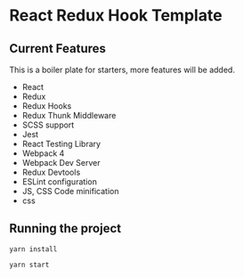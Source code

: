 # React Redux Hook Template

## Current Features
This is a boiler plate for starters, more features will be added.
* React
* Redux
* Redux Hooks
* Redux Thunk Middleware
* SCSS support
* Jest
* React Testing Library
* Webpack 4
* Webpack Dev Server
* Redux Devtools
* ESLint configuration
* JS, CSS Code minification
* css

## Running the project
```
yarn install
```

```
yarn start
```
